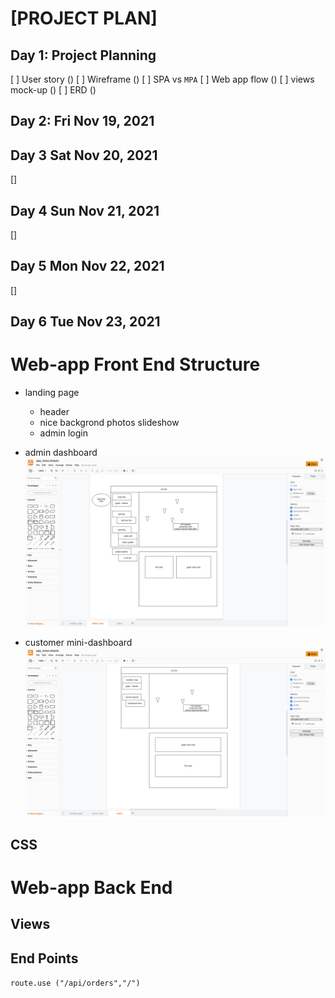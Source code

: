 

# [PROJECT PLAN]

## Day 1: Project Planning
  [ ] User story ()
  [ ] Wireframe ()
  [ ] SPA vs `MPA`
  [ ] Web app flow ()
  [ ] views mock-up ()
  [ ] ERD ()


## Day 2: Fri Nov 19, 2021

  

## Day 3 Sat Nov 20, 2021
  []

## Day 4 Sun Nov 21, 2021
  []

## Day 5 Mon Nov 22, 2021
  []

## Day 6 Tue Nov 23, 2021




# Web-app Front End Structure


- landing page
  - header 
  - nice backgrond photos slideshow
  - admin login


 - admin dashboard
 ![admin](admin.png)
 - customer mini-dashboard
![customers](customers.png)
 

## CSS 


# Web-app Back End

## Views

 


## End Points



 `route.use ("/api/orders","/")`

